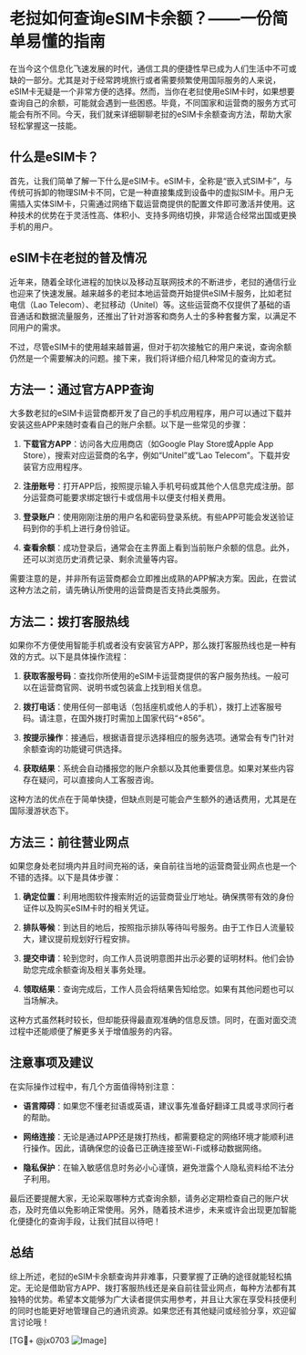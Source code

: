 # 老挝如何查询eSIM卡余额？——一份简单易懂的指南

在当今这个信息化飞速发展的时代，通信工具的便捷性早已成为人们生活中不可或缺的一部分。尤其是对于经常跨境旅行或者需要频繁使用国际服务的人来说，eSIM卡无疑是一个非常方便的选择。然而，当你在老挝使用eSIM卡时，如果想要查询自己的余额，可能就会遇到一些困惑。毕竟，不同国家和运营商的服务方式可能会有所不同。今天，我们就来详细聊聊老挝的eSIM卡余额查询方法，帮助大家轻松掌握这一技能。

## 什么是eSIM卡？

首先，让我们简单了解一下什么是eSIM卡。eSIM卡，全称是“嵌入式SIM卡”，与传统可拆卸的物理SIM卡不同，它是一种直接集成到设备中的虚拟SIM卡。用户无需插入实体SIM卡，只需通过网络下载运营商提供的配置文件即可激活并使用。这种技术的优势在于灵活性高、体积小、支持多网络切换，非常适合经常出国或更换手机的用户。

## eSIM卡在老挝的普及情况

近年来，随着全球化进程的加快以及移动互联网技术的不断进步，老挝的通信行业也迎来了快速发展。越来越多的老挝本地运营商开始提供eSIM卡服务，比如老挝电信（Lao Telecom）、老挝移动（Unitel）等。这些运营商不仅提供了基础的语音通话和数据流量服务，还推出了针对游客和商务人士的多种套餐方案，以满足不同用户的需求。

不过，尽管eSIM卡的使用越来越普遍，但对于初次接触它的用户来说，查询余额仍然是一个需要解决的问题。接下来，我们将详细介绍几种常见的查询方式。

## 方法一：通过官方APP查询

大多数老挝的eSIM卡运营商都开发了自己的手机应用程序，用户可以通过下载并安装这些APP来随时查看自己的账户余额。以下是一些常见的步骤：

1. **下载官方APP**：访问各大应用商店（如Google Play Store或Apple App Store），搜索对应运营商的名字，例如“Unitel”或“Lao Telecom”。下载并安装官方应用程序。
   
2. **注册账号**：打开APP后，按照提示输入手机号码或其他个人信息完成注册。部分运营商可能要求绑定银行卡或信用卡以便支付相关费用。

3. **登录账户**：使用刚刚注册的用户名和密码登录系统。有些APP可能会发送验证码到你的手机上进行身份验证。

4. **查看余额**：成功登录后，通常会在主界面上看到当前账户余额的信息。此外，还可以浏览历史消费记录、剩余流量等内容。

需要注意的是，并非所有运营商都会立即推出成熟的APP解决方案。因此，在尝试这种方法之前，请先确认所使用的运营商是否支持此类服务。

## 方法二：拨打客服热线

如果你不方便使用智能手机或者没有安装官方APP，那么拨打客服热线也是一种有效的方式。以下是具体操作流程：

1. **获取客服号码**：查找你所使用的eSIM卡运营商提供的客户服务热线。一般可以在运营商官网、说明书或包装盒上找到相关信息。

2. **拨打电话**：使用任何一部电话（包括座机或他人的手机），拨打上述客服号码。请注意，在国外拨打时需加上国家代码“+856”。

3. **按提示操作**：接通后，根据语音提示选择相应的服务选项。通常会有专门针对余额查询的功能键可供选择。

4. **获取结果**：系统会自动播报您的账户余额以及其他重要信息。如果对某些内容存在疑问，可以直接向人工客服咨询。

这种方法的优点在于简单快捷，但缺点则是可能会产生额外的通话费用，尤其是在国际漫游状态下。

## 方法三：前往营业网点

如果您身处老挝境内并且时间充裕的话，亲自前往当地的运营商营业网点也是一个不错的选择。以下是具体步骤：

1. **确定位置**：利用地图软件搜索附近的运营商营业厅地址。确保携带有效的身份证件以及购买eSIM卡时的相关凭证。

2. **排队等候**：到达目的地后，按照指示排队等待叫号服务。由于工作日人流量较大，建议提前规划好行程安排。

3. **提交申请**：轮到您时，向工作人员说明意图并出示必要的证明材料。他们会协助您完成余额查询及相关事务处理。

4. **领取结果**：查询完成后，工作人员会将结果告知给您。如果有其他问题也可以当场解决。

这种方式虽然耗时较长，但却能获得最直观准确的信息反馈。同时，在面对面交流过程中还能顺便了解更多关于增值服务的内容。

## 注意事项及建议

在实际操作过程中，有几个方面值得特别注意：

- **语言障碍**：如果您不懂老挝语或英语，建议事先准备好翻译工具或寻求同行者的帮助。
  
- **网络连接**：无论是通过APP还是拨打热线，都需要稳定的网络环境才能顺利进行操作。因此，请确保您的设备已正确连接至Wi-Fi或移动数据网络。

- **隐私保护**：在输入敏感信息时务必小心谨慎，避免泄露个人隐私资料给不法分子利用。

最后还要提醒大家，无论采取哪种方式查询余额，请务必定期检查自己的账户状态，及时充值以免影响正常使用。另外，随着技术进步，未来或许会出现更加智能化便捷化的查询手段，让我们拭目以待吧！

## 总结

综上所述，老挝的eSIM卡余额查询并非难事，只要掌握了正确的途径就能轻松搞定。无论是借助官方APP、拨打客服热线还是亲自前往营业网点，每种方法都有其独特的优势。希望本文能够为广大读者提供实用参考，并且让大家在享受科技便利的同时也能更好地管理自己的通讯资源。如果您还有其他疑问或经验分享，欢迎留言讨论哦！

[TG💪+ @jx0703 ![Image](https://github.com/user-attachments/assets/dbca1d08-cadb-493c-b0ec-ad6f7a83f270)]